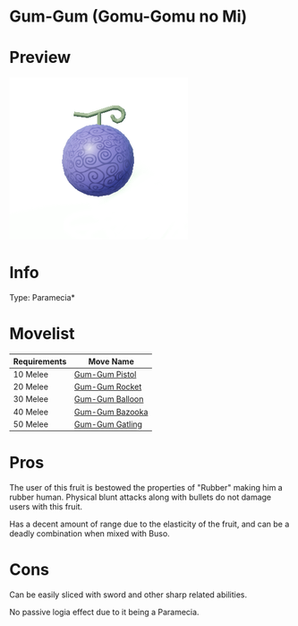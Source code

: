 # Gum-Gum (Gomu-Gomu no Mi)

# Preview

![Gum-Gum Fruit](../assets/gum-gum.png)

# Info

Type: Paramecia*

# Movelist

| Requirements | Move Name                           |
|--------------|-------------------------------------|
| 10 Melee     | [Gum-Gum Pistol](./pistol.md)   |
| 20 Melee     | [Gum-Gum Rocket](./rocket.md)   |
| 30 Melee     | [Gum-Gum Balloon](./balloon.md) |
| 40 Melee     | [Gum-Gum Bazooka](./bazooka.md) |
| 50 Melee     | [Gum-Gum Gatling](./gatling.md) |

# Pros

The user of this fruit is bestowed the properties of "Rubber" making him a rubber human.
Physical blunt attacks along with bullets do not damage users with this fruit.

Has a decent amount of range due to the elasticity of the fruit, and can be a deadly combination when
mixed with Buso.

# Cons

Can be easily sliced with sword and other sharp related abilities.

No passive logia effect due to it being a Paramecia.

